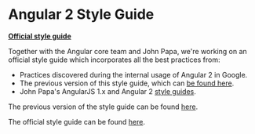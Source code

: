 # Angular 2 Style Guide

[**Official style guide**](https://angular.io/styleguide)

Together with the Angular core team and John Papa, we're working on an official style guide which incorporates all the best practices from:

- Practices discovered during the internal usage of Angular 2 in Google.
- The previous version of this style guide, which can [be found here](./old/README.md).
- John Papa's AngularJS 1.x and Angular 2 [style guides](https://github.com/johnpapa/angular-styleguide).

The previous version of the style guide can be found [here](./old/README.md).

The official style guide can be found [here](https://angular.io/styleguide).

